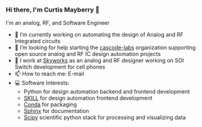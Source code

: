 ### Hi there, I'm Curtis Mayberry 👋

I'm an analog, RF, and Software Engineer

- 🔭 I’m currently working on automating the design of Analog and RF Integrated circuits
- 🤔 I’m looking for help starting the [cascode-labs](https://github.com/cascode-labs) organization supporting open source analog and RF IC design automation projects
- 💼 I work at [Skyworks](https://www.skyworksinc.com/) as an analog and RF designer working on SOI Switch development for cell phones
- 📫 How to reach me: E-mail
- 💻 Software Interests:
  - Python for design automation backend and frontend development
  - [SKILL](https://www.cadence.com/en_US/home/training/all-courses/83018.html) for design automation frontend development
  - [Conda](https://docs.conda.io/en/latest/) for packaging
  - [Sphinx](https://www.sphinx-doc.org/en/master/index.html) for documentation
  - [Scipy](https://www.scipy.org/) scientific python stack for processing and visualizing data

<!--
**curtisma/curtisma** is a ✨ _special_ ✨ repository because its `README.md` (this file) appears on your GitHub profile.

Here are some ideas to get you started:

- 🔭 I’m currently working on ...
- 🌱 I’m currently learning ...
- 👯 I’m looking to collaborate on ...
- 🤔 I’m looking for help with ...
- 💬 Ask me about ...
- 📫 How to reach me: ...
- 😄 Pronouns: ...
- ⚡ Fun fact: ...
-->

